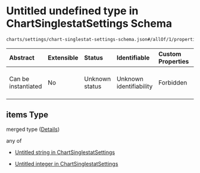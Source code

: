 # Untitled undefined type in ChartSinglestatSettings Schema

```txt
charts/settings/chart-singlestat-settings-schema.json#/allOf/1/properties/levels/items/properties/value/items
```



| Abstract            | Extensible | Status         | Identifiable            | Custom Properties | Additional Properties | Access Restrictions | Defined In                                                                                                                     |
| :------------------ | :--------- | :------------- | :---------------------- | :---------------- | :-------------------- | :------------------ | :----------------------------------------------------------------------------------------------------------------------------- |
| Can be instantiated | No         | Unknown status | Unknown identifiability | Forbidden         | Allowed               | none                | [chart-singlestat-settings-schema.json\*](../out/charts/settings/chart-singlestat-settings-schema.json "open original schema") |

## items Type

merged type ([Details](chart-singlestat-settings-schema-allof-1-properties-levels-items-properties-value-items.md))

any of

* [Untitled string in ChartSinglestatSettings](chart-singlestat-settings-schema-allof-1-properties-levels-items-properties-value-items-anyof-0.md "check type definition")

* [Untitled integer in ChartSinglestatSettings](chart-singlestat-settings-schema-allof-1-properties-levels-items-properties-value-items-anyof-1.md "check type definition")
